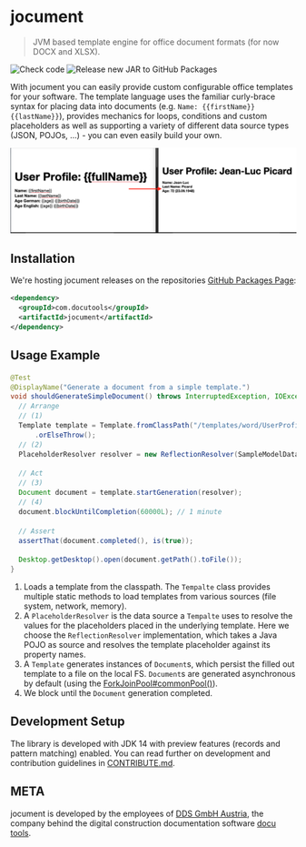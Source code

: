# jocument
> JVM based template engine for office document formats (for now DOCX and XLSX).

![Check code](https://github.com/DDS-GmbH/jocument/workflows/Check%20code/badge.svg) ![Release new JAR to GitHub Packages](https://github.com/DDS-GmbH/jocument/workflows/Release%20new%20JAR%20to%20GitHub%20Packages/badge.svg)

With jocument you can easily provide custom configurable office templates for your software. The template language uses the familiar curly-brace syntax for placing data into documents (e.g. `Name: {{firstName}} {{lastName}}`), provides mechanics for loops, conditions and custom placeholders as well as supporting a variety of different data source types (JSON, POJOs, ...) - you can even easily build your own.

![jocument Example](docs/jocument_example.png)

## Installation

We're hosting jocument releases on the repositories [GitHub Packages Page](https://github.com/DDS-GmbH/jocument/packages/383705/versions):

```xml
<dependency>
  <groupId>com.docutools</groupId>
  <artifactId>jocument</artifactId>
</dependency>
```

## Usage Example

```java
@Test
@DisplayName("Generate a document from a simple template.")
void shouldGenerateSimpleDocument() throws InterruptedException, IOException {
  // Arrange
  // (1)
  Template template = Template.fromClassPath("/templates/word/UserProfileTemplate.docx")
      .orElseThrow();
  // (2)
  PlaceholderResolver resolver = new ReflectionResolver(SampleModelData.PICARD_PERSON);

  // Act
  // (3)
  Document document = template.startGeneration(resolver);
  // (4)
  document.blockUntilCompletion(60000L); // 1 minute

  // Assert
  assertThat(document.completed(), is(true));

  Desktop.getDesktop().open(document.getPath().toFile());
}
```

1. Loads a template from the classpath. The `Tempalte` class provides multiple static methods to load templates from various sources (file system, network, memory).
2. A `PlaceholderResolver` is the data source a `Tempalte` uses to resolve the values for the placeholders placed in the underlying template. Here we choose the `ReflectionResolver` implementation, which takes a Java POJO as source and resolves the template placeholder against its property names.
3. A `Template` generates instances of `Document`s, which persist the filled out template to a file on the local FS. `Document`s are generated asynchronous by default (using the [ForkJoinPool#commonPool()](https://docs.oracle.com/javase/8/docs/api/java/util/concurrent/ForkJoinPool.html#commonPool--)).
4. We block until the `Document` generation completed.

## Development Setup

The library is developed with JDK 14 with preview features (records and pattern matching) enabled. You can read further on development and contribution guidelines in [CONTRIBUTE.md](CONTRIBUTE.md).

## META

jocument is developed by the employees of [DDS GmbH Austria](https://www.docu-tools.com/en/disclaimer/), the company behind the digital construction documentation software [docu tools](https://www.docu-tools.com/en/disclaimer/).
